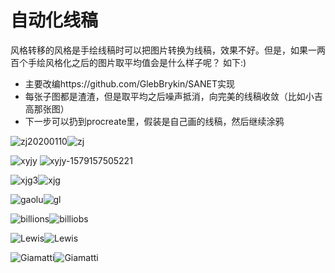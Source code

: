 # 自动化线稿

风格转移的风格是手绘线稿时可以把图片转换为线稿，效果不好。但是，如果一两百个手绘风格化之后的图片取平均值会是什么样子呢？ 如下:)

* 主要改编https://github.com/GlebBrykin/SANET实现
* 每张子图都是渣渣，但是取平均之后噪声抵消，向完美的线稿收敛（比如小吉高那张图）
* 下一步可以扔到procreate里，假装是自己画的线稿，然后继续涂鸦
  
![zj20200110](readme.assets/zj20200110.jpg)![zj](readme.assets/zj.jpg)

![xyjy](readme.assets/xyjy.jpg) ![xyjy-1579157505221](readme.assets/xyjy-1579157505221.jpg)

![xjg3](readme.assets/xjg3-1579157781982.jpg)![xjg](readme.assets/xjg-1579157789829.jpg)



![gaolu](readme.assets/gaolu.jpg)![gl](readme.assets/gl.jpg)

![billions](readme.assets/billions.jpg)![billiobs](readme.assets/billiobs.jpg)



![Lewis](readme.assets/Lewis-1579157891932.jpg)![Lewis](readme.assets/Lewis-1579157898876.jpg)



![Giamatti](readme.assets/Giamatti.jpg)![Giamatti](readme.assets/Giamatti-1579157918962.jpg)